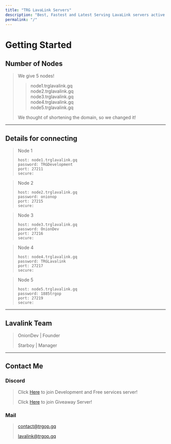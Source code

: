 ```yaml
---
title: "TRG LavaLink Servers"
description: "Best, Fastest and Latest Serving LavaLink servers active 24/7"
permalink: "/"
---
```


# Getting Started

## Number of Nodes
> We give 5 nodes!
>
>> node1.trglavalink.gq<br>
>> node2.trglavalink.gq<br>
>> node3.trglavalink.gq<br>
>> node4.trglavalink.gq<br>
>> node5.trglavalink.gq
>
> We thought of shortening the domain, so we changed it!

---

## Details for connecting
> Node 1
> ```
> host: node1.trglavalink.gq
> password: TRGDevelopment
> port: 27211
> secure: 
> ```

> Node 2
> ```
> host: node2.trglavalink.gq
> password: onionop
> port: 27215
> secure: 
> ```

> Node 3
> ```
> host: node3.trglavalink.gq
> password: OnionDev
> port: 27216
> secure: 
> ```

> Node 4
> ```
> host: node4.trglavalink.gq
> password: TRGLavalink
> port: 27217
> secure: 
> ```

> Node 5
> ```
> host: node5.trglavalink.gq
> password: 1885trgop
> port: 27219
> secure: 
> ```

---

## Lavalink Team
> OnionDev | Founder
>
>  Starboy | Manager

---

## Contact Me

### Discord
> Click [Here](https://development.trgop.gq/discord) to join Development and Free services server!
> 
> Click [Here](https://setupmanager.ml/giveaway) to join Giveaway Server!

### Mail
> [contact@trgop.gq](mailto:contact@trgop.gq)
> 
> [lavalink@trgop.gq](mailto:lavalink@trgop.gq)
